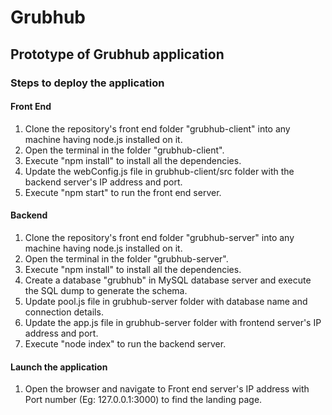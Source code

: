 # Grubhub
## Prototype of Grubhub application

### Steps to deploy the application

#### Front End

1. Clone the repository's front end folder "grubhub-client" into any machine having node.js installed on it.
2. Open the terminal in the folder "grubhub-client".
3. Execute "npm install" to install all the dependencies.
4. Update the webConfig.js file in grubhub-client/src folder with the backend server's IP address and port.
5. Execute "npm start" to run the front end server.

#### Backend

1. Clone the repository's front end folder "grubhub-server" into any machine having node.js installed on it.
2. Open the terminal in the folder "grubhub-server".
3. Execute "npm install" to install all the dependencies.
4. Create a database "grubhub" in MySQL database server and execute the SQL dump to generate the schema.
5. Update pool.js file in grubhub-server folder with database name and connection details.
6. Update the app.js file in grubhub-server folder with frontend server's IP address and port.
7. Execute "node index" to run the backend server.

#### Launch the application

1. Open the browser and navigate to Front end server's IP address with Port number (Eg: 127.0.0.1:3000) to find the landing page.
